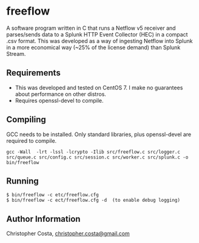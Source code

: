 freeflow
=========

A software program written in C that runs a Netflow v5 receiver and parses/sends data to a Splunk HTTP Event Collector (HEC) in a compact .csv format.  This was developed as a way of ingesting Netflow into Splunk in a more economical way (~25% of the license demand) than Splunk Stream.

Requirements
------------

* This was developed and tested on CentOS 7.  I make no guarantees about performance on other distros.
* Requires openssl-devel to compile.

Compiling
---------

GCC needs to be installed.  Only standard libraries, plus openssl-devel are required to compile.

    gcc -Wall  -lrt -lssl -lcrypto -Ilib src/freeflow.c src/logger.c src/queue.c src/config.c src/session.c src/worker.c src/splunk.c -o bin/freeflow

Running
-------

    $ bin/freeflow -c etc/freeflow.cfg
    $ bin/freeflow -c ect/freeflow.cfg -d  (to enable debug logging)

Author Information
------------------

Christopher Costa, christopher.costa@gmail.com
